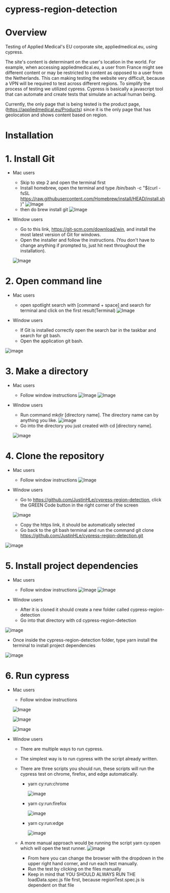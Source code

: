 # cypress-region-detection

# Overview

Testing of Applied Medical's EU corporate site, appliedmedical.eu, using cypress. 

The site's content is determinant on the user's location in the world. For example, when accessing appliedmedical.eu, a user from France might see different content or
may be restricted to content as opposed to a user from the Netherlands. This can making testing the website very difficult, because a VPN will be required to test across
different regions. To simplify the process of testing we utilized cypress. Cypress is basically a javascript tool that can automate and create tests that simulate an 
actual human being.

Currently, the only page that is being tested is the product page, (https://appliedmedical.eu/Products) 
since it is the only page that has geolocation and shows content based on region. 

# Installation

# 1. Install Git

   - Mac users 
      - Skip to step 2 and open the terminal first
      - Install homebrew, open the terminal and type /bin/bash -c "$(curl -fsSL https://raw.githubusercontent.com/Homebrew/install/HEAD/install.sh)"
      ![Image](/ReadMeImages/Mac/1.png)
      - then do brew install git
      ![Image](/ReadMeImages/Mac/2.png)

   - Window users
      -  Go to this link, https://git-scm.com/download/win, and install the most latest version of Git for windows.
      -  Open the installer and follow the instructions. (You don't have to change anything if prompted to, just hit next throughout the installation).
      
      ![Image](/ReadMeImages/Windows/1.PNG)

# 2. Open command line 
   
   - Mac users 
        - open spotlight search with [command + space] and search for terminal and click on the first result(Terminal)
  ![Image](/ReadMeImages/Mac/3.png)

   - Window users 
        - If Git is installed correctly open the search bar in the taskbar and search for git bash.
        - Open the application git bash.

   ![image](/ReadMeImages/Windows/2.png)

# 3. Make a directory 

   - Mac users 
        - Follow window instructions
        ![Image](/ReadMeImages/Mac/4.png)
        ![Image](/ReadMeImages/Mac/5.png)

   - Window users 
        - Run command mkdir [directory name]. The directory name can by anything you like.
         ![image](/ReadMeImages/Windows/3.PNG)
        - Go into the directory you just created with cd [directory name]. 
        
        ![image](/ReadMeImages/Windows/4.PNG)

# 4. Clone the repository

   - Mac users 
        - Follow window instructions
         ![Image](/ReadMeImages/Mac/6.png)

   - Window users 
        - Go to https://github.com/JustinHLe/cypress-region-detection, click the GREEN Code button in the right corner of the screen

      ![image](/ReadMeImages/Windows/5.PNG)
      
        - Copy the https link, it should be automatically selected
        - Go back to the git bash terminal and run the command git clone https://github.com/JustinHLe/cypress-region-detection.git

   ![image](/ReadMeImages/Windows/6.PNG)

# 5. Install project dependencies

   - Mac users 
        - Follow window instructions
        ![Image](/ReadMeImages/Mac/7.png)
        ![Image](/ReadMeImages/Mac/8.png)

   - Window users 
        - After it is cloned it should create a new folder called cypress-region-detection
        - Go into that directory with cd cypress-region-detection

   ![image](/ReadMeImages/Windows/7.PNG)
   
  - Once inside the cypress-region-detection folder, type yarn install the terminal to install project dependencies

   ![image](/ReadMeImages/Windows/8.PNG)

# 6. Run cypress

   - Mac users 
        - Follow window instructions

      ![Image](/ReadMeImages/Mac/9.png)

      ![Image](/ReadMeImages/Mac/10.png)
      
      ![Image](/ReadMeImages/Mac/11.png)
      
   - Window users 
        - There are multiple ways to run cypress. 
        - The simplest way is to run cypress with the script already written.
        - There are three scripts you should run, these scripts will run the cypress test on chrome, firefox, and edge automatically. 
        
           -  yarn cy:run:chrome
           
              ![image](/ReadMeImages/Windows/11.PNG)
            
           -  yarn cy:run:firefox
           
              ![image](/ReadMeImages/Windows/12.PNG)
             
           -  yarn cy:run:edge
           
              ![image](/ReadMeImages/Windows/13.PNG)
         
        -  A more manual approach would be running the script yarn cy:open which will open the test runner. 
           ![image](/ReadMeImages/Windows/9.PNG)
           -  From here you can change the browser with the dropdown in the upper right hand corner, and run each test manually.
           -  Run the test by clicking on the files manually
           -  Keep in mind that YOU SHOULD ALWAYS RUN THE loadData.spec.js file first, because regionTest.spec.js is dependent on that file





